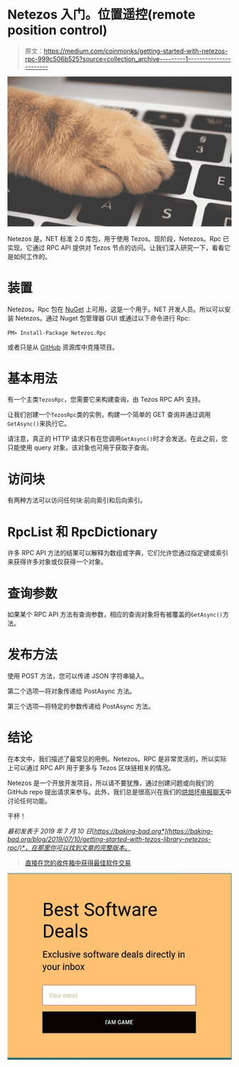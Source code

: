 # Netezos 入门。位置遥控(remote position control)

> 原文：<https://medium.com/coinmonks/getting-started-with-netezos-rpc-999c506b525?source=collection_archive---------1----------------------->

![](img/a5b31c37cb5c9dcb328d6b9647dcdd09.png)

Netezos 是。NET 标准 2.0 库包，用于使用 Tezos。现阶段，Netezos。Rpc 已实现。它通过 RPC API 提供对 Tezos 节点的访问。让我们深入研究一下，看看它是如何工作的。

# 装置

Netezos。Rpc 包在 [NuGet](https://www.nuget.org/packages/Netezos.Rpc/) 上可用，这是一个用于。NET 开发人员。所以可以安装 Netezos。通过 Nuget 包管理器 GUI 或通过以下命令进行 Rpc:

`PM> Install-Package Netezos.Rpc`

或者只是从 [GitHub](https://github.com/baking-bad/netezos) 资源库中克隆项目。

# 基本用法

有一个主类`TezosRpc`，您需要它来构建查询，由 Tezos RPC API 支持。

让我们创建一个`TezosRpc`类的实例，构建一个简单的 GET 查询并通过调用`GetAsync()`来执行它。

请注意，真正的 HTTP 请求只有在您调用`GetAsync()`时才会发送。在此之前，您只能使用 query 对象，该对象也可用于获取子查询。

# 访问块

有两种方法可以访问任何块:前向索引和后向索引。

# RpcList 和 RpcDictionary

许多 RPC API 方法的结果可以解释为数组或字典，它们允许您通过指定键或索引来获得许多对象或仅获得一个对象。

# 查询参数

如果某个 RPC API 方法有查询参数，相应的查询对象将有被覆盖的`GetAsync()`方法。

# 发布方法

使用 POST 方法，您可以传递 JSON 字符串输入。

第二个选项—将对象传递给 PostAsync 方法。

第三个选项—将特定的参数传递给 PostAsync 方法。

# 结论

在本文中，我们描述了最常见的用例。Netezos。RPC 是非常灵活的，所以实际上可以通过 RPC API 用于更多与 Tezos 区块链相关的情况。

Netezos 是一个开放开发项目，所以请不要犹豫，通过创建问题或向我们的 GitHub repo 提出请求来参与。此外，我们总是很高兴在我们的[烘焙坏电报聊天](http://t.me/baking_bad_chat)中讨论任何功能。

干杯！

*最初发表于 2019 年 7 月 10 日*[*https://baking-bad.org*](https://baking-bad.org/blog/2019/07/10/getting-started-with-tezos-library-netezos-rpc/)*，在那里你可以找到文章的完整版本。*

> [直接在您的收件箱中获得最佳软件交易](https://coincodecap.com/?utm_source=coinmonks)

[![](img/7c0b3dfdcbfea594cc0ae7d4f9bf6fcb.png)](https://coincodecap.com/?utm_source=coinmonks)